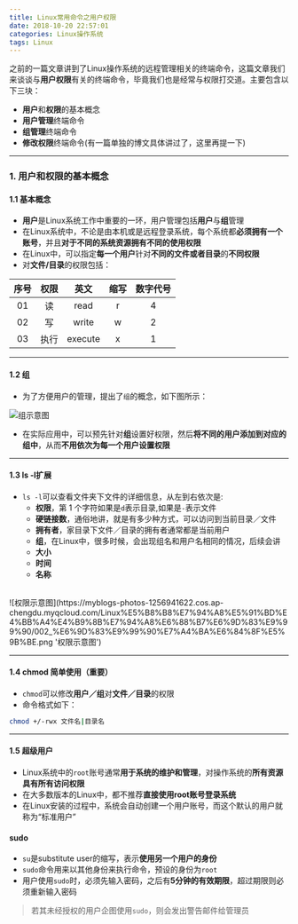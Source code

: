 ```yaml
---
title: Linux常用命令之用户权限
date: 2018-10-20 22:57:01
categories: Linux操作系统
tags: Linux
---
```


之前的一篇文章讲到了Linux操作系统的远程管理相关的终端命令，这篇文章我们来谈谈与**用户权限**有关的终端命令，毕竟我们也是经常与权限打交道。主要包含以下三块：
* **用户**和**权限**的基本概念
* **用户管理**终端命令
* **组管理**终端命令
* **修改权限**终端命令(有一篇单独的博文具体讲过了，这里再提一下)
<!--more-->
---

### 1. **用户**和**权限**的基本概念

#### 1.1 基本概念 

* **用户**是Linux系统工作中重要的一环，用户管理包括**用户**与**组**管理
* 在Linux系统中，不论是由本机或是远程登录系统，每个系统都**必须拥有一个账号**，并且**对于不同的系统资源拥有不同的使用权限**
* 在Linux中，可以指定**每一个用户**针对**不同的文件或者目录**的**不同权限**
* 对**文件/目录**的权限包括：

|序号|权限|英文|缩写|数字代号|
|:---:|:---:|:---:|:---:|:---:|
|01|读|read|r|4|
|02|写|write|w|2|
|03|执行|execute|x|1|

---

#### 1.2 组

* 为了方便用户的管理，提出了`组`的概念，如下图所示：

![组示意图](https://myblogs-photos-1256941622.cos.ap-chengdu.myqcloud.com/Linux%E5%B8%B8%E7%94%A8%E5%91%BD%E4%BB%A4%E4%B9%8B%E7%94%A8%E6%88%B7%E6%9D%83%E9%99%90/001_%E7%BB%84%E7%A4%BA%E6%84%8F%E5%9B%BE.png '组示意图')

* 在实际应用中，可以预先针对**组**设置好权限，然后**将不同的用户添加到对应的组中**，从而**不用依次为每一个用户设置权限**

---

#### 1.3 ls -l扩展

* `ls -l`可以查看文件夹下文件的详细信息，从左到右依次是:
    * **权限**，第 1 个字符如果是`d`表示目录,如果是`-`表示文件
    * **硬链接数**，通俗地讲，就是有多少种方式，可以访问到当前目录／文件
    * **拥有者**，家目录下文件／目录的拥有者通常都是当前用户
    * **组**，在Linux中，很多时候，会出现组名和用户名相同的情况，后续会讲
    * **大小**
    * **时间**
    * **名称**
<br>
![权限示意图](https://myblogs-photos-1256941622.cos.ap-chengdu.myqcloud.com/Linux%E5%B8%B8%E7%94%A8%E5%91%BD%E4%BB%A4%E4%B9%8B%E7%94%A8%E6%88%B7%E6%9D%83%E9%99%90/002_%E6%9D%83%E9%99%90%E7%A4%BA%E6%84%8F%E5%9B%BE.png '权限示意图')

---

#### 1.4 chmod 简单使用（重要）

* `chmod`可以修改**用户／组**对**文件／目录**的权限
* 命令格式如下：
```bash
chmod +/-rwx 文件名|目录名
```
---

#### 1.5 超级用户

* Linux系统中的`root`账号通常**用于系统的维护和管理**，对操作系统的**所有资源具有所有访问权限**
* 在大多数版本的Linux中，都不推荐**直接使用root账号登录系统**
* 在Linux安装的过程中，系统会自动创建一个用户账号，而这个默认的用户就称为“标准用户”

#### sudo

* `su`是substitute user的缩写，表示**使用另一个用户的身份**
* `sudo`命令用来以其他身份来执行命令，预设的身份为`root`
* 用户使用`sudo`时，必须先输入密码，之后有**5分钟的有效期限**，超过期限则必须重新输入密码

> 若其未经授权的用户企图使用`sudo`，则会发出警告邮件给管理员
